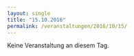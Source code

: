 ```yaml
---
layout: single
title: "15.10.2016"
permalink: /veranstaltungen/2016/10/15/
---
```


Keine Veranstaltung an diesem Tag.
